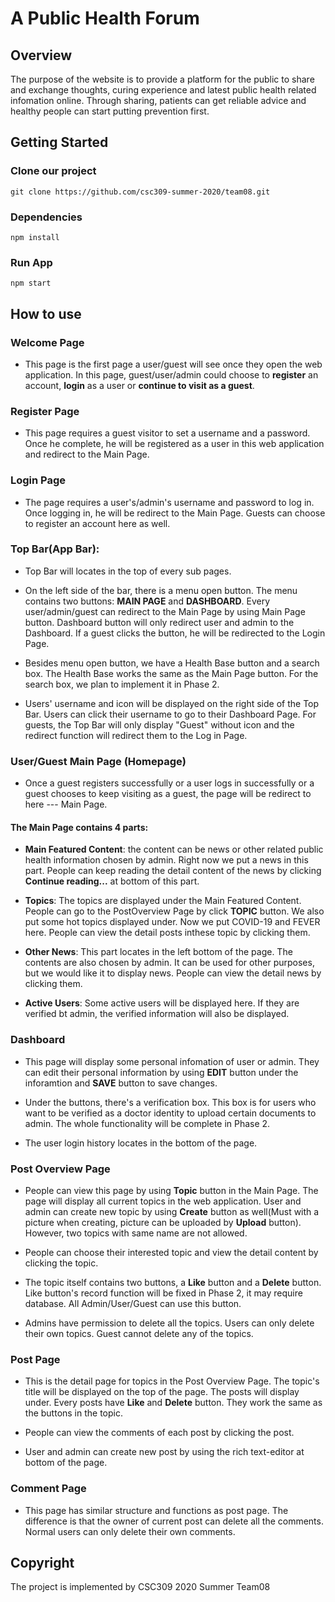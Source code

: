 # A Public Health Forum

## Overview
The purpose of the website is to provide a platform for the public to share and exchange thoughts, curing experience and latest public health related infomation online. Through sharing, patients can get reliable advice and healthy people can start putting prevention first.

## Getting Started
### Clone our project

`git clone https://github.com/csc309-summer-2020/team08.git`

### Dependencies
`npm install`

### Run App
`npm start`

## How to use
### Welcome Page
+ This page is the first page a user/guest will see once they open the web application. In this page, guest/user/admin could choose to **register** an account, **login** as a user or **continue to visit as a guest**.

### Register Page
+ This page requires a guest visitor to set a username and a password. Once he complete, he will be registered as a user in this web application and redirect to the Main Page.

### Login Page
+ The page requires a user's/admin's username and password to log in. Once logging in, he will be redirect to the Main Page. Guests can choose to register an account here as well.

### Top Bar(App Bar): 
+ Top Bar will locates in the top of every sub pages.

+ On the left side of the bar, there is a menu open button. The menu contains two buttons: **MAIN PAGE** and **DASHBOARD**. Every user/admin/guest can redirect to the Main Page by using Main Page button. Dashboard button will only redirect user and admin to the Dashboard. If a guest clicks the button, he will be redirected to the Login Page. 

+ Besides menu open button, we have a Health Base button and a search box. The Health Base works the same as the Main Page button. For the search box, we plan to implement it in Phase 2.

+ Users' username and icon will be displayed on the right side of the Top Bar. Users can click their username to go to their Dashboard Page. For guests, the Top Bar will only display "Guest" without icon and the redirect function will redirect them to the Log in Page.

### User/Guest Main Page (Homepage)
+ Once a guest registers successfully or a user logs in successfully or a guest chooses to keep visiting as a guest, the page will be redirect to here --- Main Page.

#### The Main Page contains 4 parts:

+ **Main Featured Content**: the content can be news or other related public health information chosen by admin. Right now we put a news in this part. People can keep reading the detail content of the news by clicking **Continue reading...** at bottom of this part.

+ **Topics**: The topics are displayed under the Main Featured Content. People can go to the PostOverview Page by click **TOPIC** button. We also put some hot topics displayed under. Now we put COVID-19 and FEVER here. People can view the detail posts inthese topic by clicking them.

+ **Other News**: This part locates in the left bottom of the page. The contents are also chosen by admin. It can be used for other purposes, but we would like it to display news. People can view the detail news by clicking them.

+ **Active Users**: Some active users will be displayed here. If they are verified bt admin, the verified information will also be displayed.

### Dashboard
+ This page will display some personal infomation of user or admin. They can edit their personal information by using **EDIT** button under the inforamtion and **SAVE** button to save changes.
+ Under the buttons, there's a verification box. This box is for users who want to be verified as a doctor identity to upload certain documents to admin. The whole functionality will be complete in Phase 2.

+ The user login history locates in the bottom of the page.

### Post Overview Page
+ People can view this page by using **Topic** button in the Main Page. The page will display all current topics in the web application. User and admin can create new topic by using **Create** button as well(Must with a picture when creating, picture can be uploaded by **Upload** button). However, two topics with same name are not allowed.

+ People can choose their interested topic and view the detail content by clicking the topic.

+ The topic itself contains two buttons, a **Like** button and a **Delete** button. Like button's record function will be fixed in Phase 2, it may require database. All Admin/User/Guest can use this button.

+ Admins have permission to delete all the topics. Users can only delete their own topics. Guest cannot delete any of the topics.  

### Post Page
+ This is the detail page for topics in the Post Overview Page. The topic's title will be displayed on the top of the page. The posts will display under. Every posts have **Like** and **Delete** button. They work the same as the buttons in the topic.

+ People can view the comments of each post by clicking the post.

+ User and admin can create new post by using the rich text-editor at bottom of the page.

### Comment Page
+ This page has similar structure and functions as post page. The difference is that the owner of current post can delete all the comments. Normal users can only delete their own comments.

## Copyright
The project is implemented by CSC309 2020 Summer Team08
